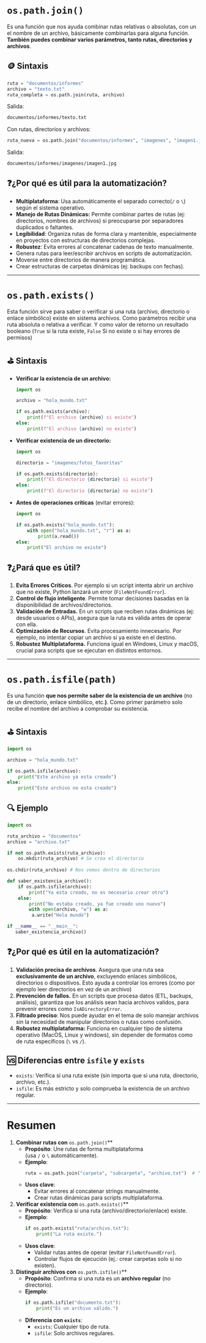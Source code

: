# `os.path.join()`

Es una función que nos ayuda combinar rutas relativas o absolutas, con un el nombre de un archivo, básicamente combinarlas para alguna función. **También puedes combinar varios parámetros, tanto rutas, directorios y archivos**.

## 🪙 Sintaxis

```python
ruta = "documentos/informes"
archivo = "texto.txt"
ruta_completa = os.path.join(ruta, archivo)
```

Salida:

```bash
documentos/informes/texto.txt
```

Con rutas, directorios y archivos:

```python
ruta_nueva = os.path.join("documentos/informes", "imagenes", "imagen1.jpg")
```

Salida:

```bash
documentos/informes/imagenes/imagen1.jpg
```

## ❓¿Por qué es útil para la automatización?

- **Multiplataforma**: Usa automáticamente el separado correcto(`/` o `\`) según el sistema operativo.
- **Manejo de Rutas Dinámicas:** Permite combinar partes de rutas (ej: directorios, nombres de archivos) si preocuparse por separadores duplicados o faltantes.
- **Legibilidad**: Organiza rutas de forma clara y mantenible, especialmente en proyectos con estructuras de directorios complejas.
- **Robustez**: Evita errores al concatenar cadenas de texto manualmente.
- Genera rutas para leer/escribir archivos en scripts de automatización.
- Moverse entre directorios de manera programática.
- Crear estructuras de carpetas dinámicas (ej: backups con fechas).

---

# `os.path.exists()`

Esta función sirve para saber o verificar si una ruta (archivo, directorio o enlace simbólico) existe en sistema archivos. Como parámetros recibir una ruta absoluta o relativa a verificar. Y como valor de retorno un resultado booleano (`True` si la ruta existe, `False` Si no existe o si hay errores de permisos)

## ⛳ Sintaxis

- **Verificar la existencia de un archivo:**
    
    ```python
    import os
    
    archivo = "hola_mundo.txt"
    
    if os.path.exists(archivo):
        print(f"El erchivo {archivo} si existe")
    else:
        print(f"El archivo {archivo} no existe")
    ```
    
- **Verificar existencia de un directorio:**
    
    ```python
    import os
    
    directorio = "imagenes/fotos_favoritas"
    
    if os.path.exists(directorio):
        print(f"El directorio {directorio} si existe")
    else:
        print(f"El directorio {directorio} no existe")
    ```
    
- **Antes de operaciones críticas** (evitar errores):
    
    ```python
    import os
    
    if os.path.exists("hola_mundo.txt"):
        with open("hola_mundo.txt", "r") as a:
            print(a.read())
    else:
        print("El archivo no existe")
    ```
    

## ❓¿Pará que es útil?

1. **Evita Errores Críticos**. Por ejemplo si un script intenta abrir un archivo que no existe, Python lanzará un error (`FileNotFoundError`).
2. **Control de flujo inteligente**. Permite tomar decisiones basadas en la disponibilidad de archivos/directorios.
3. **Validación de Entradas.** En un scripts que reciben rutas dinámicas (ej: desde usuarios o APIs), asegura que la ruta es válida antes de operar con ella.
4. **Optimización de Recursos**. Evita procesamiento innecesario. Por ejemplo, no intentar copiar un archivo si ya existe en el destino. 
5. **Robustez Multiplataforma.** Funciona igual en Windows, Linux y macOS, crucial para scripts que se ejecutan en distintos entornos.

---

# `os.path.isfile(path)`

Es una función **que nos permite saber de la existencia de un archivo** (no de un directorio, enlace simbólico, etc.**)**. Como primer parámetro solo recibe el nombre del archivo a comprobar su existencia.

## ⛳ Sintaxis

```python
import os

archivo = "hola_mundo.txt"

if os.path.isfile(archivo):
	print("Este archivo ya esta creado")
else:
	print("Este archivo no esta creado")
```

## 🔍 Ejemplo

```python
import os

ruta_archivo = "documentos"
archivo = "archivo.txt"

if not os.path.exists(ruta_archivo):
    os.mkdir(ruta_archivo) # Se crea el directorio
   
os.chdir(ruta_archivo) # Nos vemos dentro de directorios

def saber_existencia_archivo():
    if os.path.isfile(archivo):
        print("Ya esta creado, no es necesario crear otro")
    else:
        print("No estaba creado, ya fue creado uno nuevo")
        with open(archivo, "w") as a:
         a.write("Hola mundo")

if __name__ == "__main__":
   saber_existencia_archivo()
```

## ❓¿Por qué es útil en la automatización?

1. **Validación precisa de archivos**. Asegura que una ruta sea **exclusivamente de un archivo**, excluyendo enlaces simbólicos, directorios o dispositivos. Esto ayuda a controlar los errores (como por ejemplo leer directorios en vez de un archivo) 
2. **Prevención de fallos.** En un scripts que procesa datos (ETL, backups, análisis), garantiza que los análisis sean hacia archivos validos, para prevenir errores como `IsADirectoryError`.
3. **Filtrado preciso**: Nos puede ayudar en el tema de solo manejar archivos sin la necesidad de manipular directorios o rutas como confusión.
4. **Robustez multiplataforma:** Funciona en cualquier tipo de sistema operativo (MacOS, Linux y windows), sin depender de formatos como de ruta específicos (`\` vs `/`).

## 🆚 Diferencias entre `isfile` y `exists`

- `exists`: Verifica si una ruta existe (sin importa que si una ruta, directorio, archivo, etc.).
- `isfile`: Es más estricto y solo comprueba la existencia de un archivo regular.
---
# Resumen
1. **Combinar rutas con** `os.path.join()`**
	- **Propósito**: Une rutas de forma multiplataforma (usa `/` o `\` automáticamente).
	- **Ejemplo**:
	    ```python
	    ruta = os.path.join("carpeta", "subcarpeta", "archivo.txt")  # "carpeta/subcarpeta/archivo.txt"
	    ```
	- **Usos clave**:
	    - Evitar errores al concatenar strings manualmente.
	    - Crear rutas dinámicas para scripts multiplataforma.
2. **Verificar existencia con** `os.path.exists()`**
	- **Propósito**: Verifica si una ruta (archivo/directorio/enlace) existe.
	- **Ejemplo**:
	    ```python
	    if os.path.exists("ruta/archivo.txt"):
	        print("La ruta existe.")
	    ```
	- **Usos clave**:
	    - Validar rutas antes de operar (evitar `FileNotFoundError`).
	    - Controlar flujos de ejecución (ej.: crear carpetas solo si no existen).
3. **Distinguir archivos con** `os.path.isfile()`**
	- **Propósito**: Confirma si una ruta es un **archivo regular** (no directorio).
	- **Ejemplo**:
	    ```python
	    if os.path.isfile("documento.txt"):
	        print("Es un archivo válido.")
	    ```
	- **Diferencia con `exists`**:
	    - `exists`: Cualquier tipo de ruta.
	    - `isfile`: Solo archivos regulares.